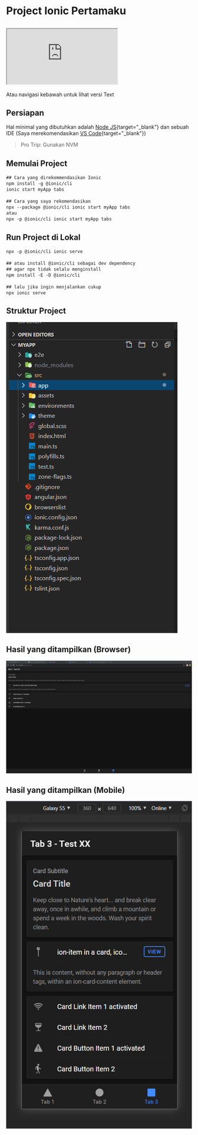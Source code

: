 # Project Ionic Pertamaku

##
<iframe src="https://www.youtube.com/embed/v_cJ1iJ_LvY"></iframe>

Atau navigasi kebawah untuk lihat versi Text

## Persiapan

Hal minimal yang dibutuhkan adalah [Node JS](https://nodejs.org/){target="_blank"} dan sebuah IDE (Saya merekomendasikan [VS Code](https://code.visualstudio.com/){target="_blank"})

> Pro Trip: Gunakan NVM


## Memulai Project

```shell
## Cara yang direkommendasikan Ionic
npm install -g @ionic/cli
ionic start myApp tabs

## Cara yang saya rekomendasikan
npx --package @ionic/cli ionic start myApp tabs
atau
npx -p @ionic/cli ionic start myApp tabs
```

## Run Project di Lokal

```shell
npx -p @ionic/cli ionic serve

## atau install @ionic/cli sebagai dev dependency
## agar npx tidak selalu menginstall
npm install -E -D @ionic/cli

## lalu jika ingin menjalankan cukup
npx ionic serve
```
## Struktur Project
![](assets/project-ionic-pertama-struktur.png)

## Hasil yang ditampilkan (Browser)
![](assets/project-ionic-pertama-browser.png)

## Hasil yang ditampilkan (Mobile)
![](assets/project-ionic-pertama-mobile.png)
